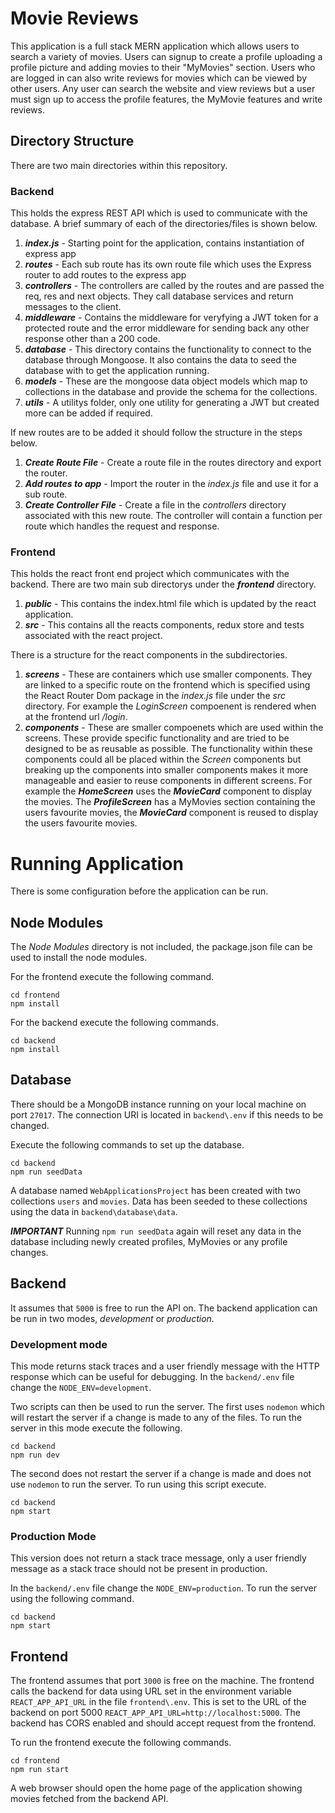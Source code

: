 # Movie Reviews
This application is a full stack MERN application which allows users to search a variety of movies. 
Users can signup to create a profile uploading a profile picture and adding movies to their "MyMovies" section. 
Users who are logged in can also write reviews for movies which can be viewed by other users. 
Any user can search the website and view reviews but a user must sign up to access the profile features, the MyMovie features and write reviews. 

## Directory Structure 
There are two main directories within this repository.
### Backend
This holds the express REST API which is used to communicate with the database.
A brief summary of each of the directories/files is shown below. 

1. ***index.js*** - Starting point for the application, contains instantiation of express app
2. ***routes*** - Each sub route has its own route file which uses the Express router to add routes to the express app
3. ***controllers*** - The controllers are called by the routes and are passed the req, res and next objects. They call database services and return messages to the client. 
4. ***middleware*** - Contains the middleware for veryfying a JWT token for a protected route and the error middleware for sending back any other response other than a 200 code. 
5. ***database*** - This directory contains the functionality to connect to the database through Mongoose. It also contains the data to seed the database with to get the application running.
6. ***models*** - These are the mongoose data object models which map to collections in the database and provide the schema for the collections. 
7. ***utils*** - A utilitys folder, only one utility for generating a JWT but created more can be added if required.

If new routes are to be added it should follow the structure in the steps below. 

1. ***Create Route File*** - Create a route file in the routes directory and export the router. 
2. ***Add routes to app*** - Import the router in the *index.js* file and use it for a sub route. 
3. ***Create Controller File*** - Create a file in the *controllers* directory associated with this new route. The controller will contain a function per route which handles the request and response. 

### Frontend 
This holds the react front end project which communicates with the backend. There are two main sub directorys under the ***frontend*** directory. 

1. ***public*** - This contains the index.html file which is updated by the react application. 
2. ***src*** - This contains all the reacts components, redux store and tests associated with the react project. 

There is a structure for the react components in the subdirectories. 

1. ***screens*** - These are containers which use smaller components. They are linked to a specific route on the frontend which is specified using the React Router Dom package in the *index.js* file under the *src* directory. For example the *LoginScreen* compoenent is rendered when at the frontend url */login*. 
2. ***components*** - These are smaller compoenets which are used within the screens. These provide specific functionality and are tried to be designed to be as reusable as possible. The functionality within these components could all be placed within the *Screen* components but breaking up the components into smaller components makes it more manageable and easier to reuse components in different screens. For example the ***HomeScreen*** uses the ***MovieCard*** component to display the movies. The ***ProfileScreen*** has a MyMovies section containing the users favourite movies, the ***MovieCard*** component is reused to display the users favourite movies. 

# Running Application 
There is some configuration before the application can be run. 

## Node Modules
The *Node Modules* directory is not included, the package.json file can be used to install the node modules. 

For the frontend execute the following command. 
```
cd frontend
npm install
```
For the backend execute the following commands. 
```
cd backend
npm install
```

## Database 
There should be a MongoDB instance running on your local machine on port ```27017```. The connection URI is located in ```backend\.env``` if this needs to be changed. 

Execute the following commands to set up the database. 

```
cd backend
npm run seedData
```
A database named ```WebApplicationsProject``` has been created with two collections ```users``` and ```movies```. Data has been seeded to these collections using the data in ```backend\database\data```.  

***IMPORTANT*** Running ```npm run seedData``` again will reset any data in the database including newly created profiles, MyMovies or any profile changes.

## Backend 
It assumes that ```5000``` is free to run the API on. The backend application can be run in two modes, *development* or *production*.

### Development mode 
This mode returns stack traces and a user friendly message with the HTTP response which can be useful for debugging. In the ```backend/.env``` file change the ```NODE_ENV=development```. 

Two scripts can then be used to run the server. The first uses ```nodemon``` which will restart the server if a change is made to any of the files. To run the server in this mode execute the following. 
```
cd backend
npm run dev
```
The second does not restart the server if a change is made and does not use ```nodemon``` to run the server. To run using this script execute.

```
cd backend 
npm start
```

### Production Mode 
This version does not return a stack trace message, only a user friendly message as a stack trace should not be present in production. 

In the ```backend/.env``` file change the ```NODE_ENV=production```. To run the server using the following command. 
```
cd backend 
npm start
```

## Frontend
The frontend assumes that port ```3000``` is free on the machine. 
The frontend calls the backend for data using URL set in the environment variable ```REACT_APP_API_URL``` in the file ```frontend\.env```. This is set to the URL of the backend on port 5000 ```REACT_APP_API_URL=http://localhost:5000```. 
The backend has CORS enabled and should accept request from the frontend. 

To run the frontend execute the following commands. 
```
cd frontend
npm run start
```

A web browser should open the home page of the application showing movies fetched from the backend API. 